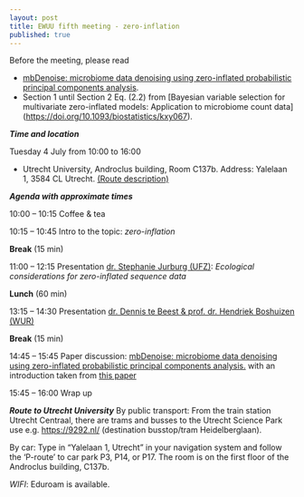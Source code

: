 ```yaml
---
layout: post
title: EWUU fifth meeting - zero-inflation
published: true
---
```


Before the meeting, please read
- [mbDenoise: microbiome data denoising using zero-inflated probabilistic principal components analysis](https://doi.org/10.1186/s13059-022-02657-3).
- Section 1 until Section 2 Eq. (2.2) from [Bayesian variable selection for multivariate zero-inflated models: Application to microbiome count data] (https://doi.org/10.1093/biostatistics/kxy067).


***Time and location***

Tuesday 4 July from 10:00 to 16:00

- Utrecht University, Androclus building, Room C137b. Address: Yalelaan 1, 3584 CL Utrecht. [(Route description)](https://www.uu.nl/en/androclus-building)


***Agenda with approximate times***

10:00 – 10:15 Coffee & tea

10:15 – 10:45 Intro to the topic: _zero-inflation_

**Break** (15 min)

11:00 – 12:15 Presentation [dr. Stephanie Jurburg (UFZ)](https://www.ufz.de/index.php?en=49430): _Ecological considerations for zero-inflated sequence data_

**Lunch** (60 min)

13:15 – 14:30 Presentation [dr. Dennis te Beest & prof. dr. Hendriek Boshuizen (WUR)](https://www.wur.nl/nl/Personen/Dennis-dr.-DE-Dennis-te-Beest.htm)

**Break** (15 min)

14:45 – 15:45 Paper discussion: [mbDenoise: microbiome data denoising using zero-inflated probabilistic principal components analysis.](https://doi.org/10.1186/s13059-022-02657-3) with an introduction taken from [this paper](https://doi.org/10.1093/biostatistics/kxy067)

15:45 – 16:00 Wrap up

***Route to Utrecht University***
By public transport: From the train station Utrecht Centraal, there are trams and busses to the Utrecht Science Park use e.g. https://9292.nl/ (destination busstop/tram Heidelberglaan). 

By car: Type in “Yalelaan 1, Utrecht” in your navigation system and follow the ‘P-route’ to car park P3, P14, or P17. The room is on the first floor of the Androclus building, C137b.

_WIFI_: Eduroam is available.
